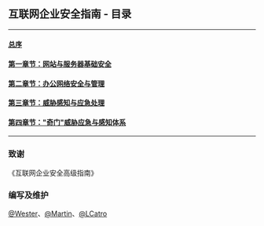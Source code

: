 ## 互联网企业安全指南 - 目录

<hr>

#### [总序](https://github.com/We5ter/Cyber-Security-Guide/blob/master/%E6%80%BB%E5%BA%8F.md)
#### [第一章节：网站与服务器基础安全](https://github.com/We5ter/Cyber-Security-Guide/tree/master/%E7%AC%AC%E4%B8%80%E7%AB%A0%E8%8A%82)
#### [第二章节：办公网络安全与管理](https://github.com/We5ter/Cyber-Security-Guide/tree/master/%E7%AC%AC%E4%BA%8C%E7%AB%A0%E8%8A%82)
#### [第三章节：威胁感知与应急处理](https://github.com/We5ter/Cyber-Security-Guide/tree/master/%E7%AC%AC%E4%B8%89%E7%AB%A0%E8%8A%82)
#### [第四章节："奇门"威胁应急与感知体系](https://github.com/We5ter/Cyber-Security-Guide/tree/master/%E7%AC%AC%E5%9B%9B%E7%AB%A0%E8%8A%82)

<hr>

### 致谢

《互联网企业安全高级指南》

### 编写及维护

[@Wester](https://github.com/We5ter)、[@Martin](https://github.com/martinzhou2015)、[@LCatro](https://github.com/LCatro)
